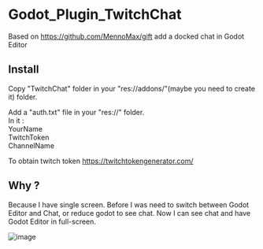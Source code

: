 # Godot_Plugin_TwitchChat
Based on https://github.com/MennoMax/gift add a docked chat in Godot Editor

## Install
Copy "TwitchChat" folder in your "res://addons/"(maybe you need to create it) folder.<br/>

Add a "auth.txt" file in your "res://" folder.<br/>
In it :<br/>
YourName<br/>
TwitchToken<br/>
ChannelName<br/>

To obtain twitch token https://twitchtokengenerator.com/

## Why ?
Because I have single screen. Before I was need to switch between Godot Editor and Chat, or reduce godot to see chat. Now I can see chat and have Godot Editor in full-screen.

![image](https://user-images.githubusercontent.com/7337158/154988018-0efee032-d730-41cf-9a35-4bb4637f46b1.png)
